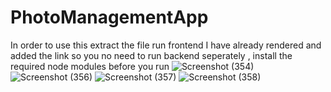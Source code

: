 # PhotoManagementApp

In order to use this extract the file run frontend I have already rendered and added the link so you no need to run backend seperately , install the required node modules before you run
![Screenshot (354)](https://github.com/user-attachments/assets/a816fd87-4c7f-4dde-932a-ee6aeb368fdc)
![Screenshot (356)](https://github.com/user-attachments/assets/14562f0a-486a-4f7b-bb26-4a7d1c0e2064)
![Screenshot (357)](https://github.com/user-attachments/assets/13796794-543f-4b31-9443-776f92dc6f39)
![Screenshot (358)](https://github.com/user-attachments/assets/12779aec-7f76-424f-8e73-e967766b7b66)





